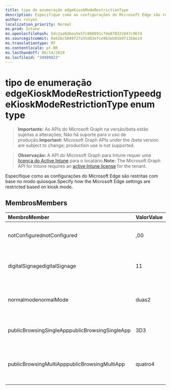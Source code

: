 ```yaml
---
title: tipo de enumeração edgeKioskModeRestrictionType
description: Especifique como as configurações do Microsoft Edge são restritas com base no modo quiosque.
author: rolyon
localization_priority: Normal
ms.prod: Intune
ms.openlocfilehash: 5dc2aa6dbea5e5fc068691c7de878321047c967d
ms.sourcegitcommit: 0a62bc5849f27a55d83efce9b3eb01b9711bbe1d
ms.translationtype: MT
ms.contentlocale: pt-BR
ms.lasthandoff: 06/14/2019
ms.locfileid: "34989823"
---
```

# <a name="edgekioskmoderestrictiontype-enum-type"></a><span data-ttu-id="ec5e9-103">tipo de enumeração edgeKioskModeRestrictionType</span><span class="sxs-lookup"><span data-stu-id="ec5e9-103">edgeKioskModeRestrictionType enum type</span></span>

> <span data-ttu-id="ec5e9-104">**Importante:** As APIs do Microsoft Graph na versão/beta estão sujeitas a alterações; Não há suporte para o uso de produção.</span><span class="sxs-lookup"><span data-stu-id="ec5e9-104">**Important:** Microsoft Graph APIs under the /beta version are subject to change; production use is not supported.</span></span>

> <span data-ttu-id="ec5e9-105">**Observação:** A API do Microsoft Graph para Intune requer uma [licença do Active Intune](https://go.microsoft.com/fwlink/?linkid=839381) para o locatário.</span><span class="sxs-lookup"><span data-stu-id="ec5e9-105">**Note:** The Microsoft Graph API for Intune requires an [active Intune license](https://go.microsoft.com/fwlink/?linkid=839381) for the tenant.</span></span>

<span data-ttu-id="ec5e9-106">Especifique como as configurações do Microsoft Edge são restritas com base no modo quiosque.</span><span class="sxs-lookup"><span data-stu-id="ec5e9-106">Specify how the Microsoft Edge settings are restricted based on kiosk mode.</span></span>

## <a name="members"></a><span data-ttu-id="ec5e9-107">Membros</span><span class="sxs-lookup"><span data-stu-id="ec5e9-107">Members</span></span>
|<span data-ttu-id="ec5e9-108">Membro</span><span class="sxs-lookup"><span data-stu-id="ec5e9-108">Member</span></span>|<span data-ttu-id="ec5e9-109">Valor</span><span class="sxs-lookup"><span data-stu-id="ec5e9-109">Value</span></span>|<span data-ttu-id="ec5e9-110">Descrição</span><span class="sxs-lookup"><span data-stu-id="ec5e9-110">Description</span></span>|
|:---|:---|:---|
|<span data-ttu-id="ec5e9-111">notConfigured</span><span class="sxs-lookup"><span data-stu-id="ec5e9-111">notConfigured</span></span>|<span data-ttu-id="ec5e9-112">,0</span><span class="sxs-lookup"><span data-stu-id="ec5e9-112">0</span></span>|<span data-ttu-id="ec5e9-113">Não configurado (Irrestrito).</span><span class="sxs-lookup"><span data-stu-id="ec5e9-113">Not configured (unrestricted).</span></span>|
|<span data-ttu-id="ec5e9-114">digitalSignage</span><span class="sxs-lookup"><span data-stu-id="ec5e9-114">digitalSignage</span></span>|<span data-ttu-id="ec5e9-115">1</span><span class="sxs-lookup"><span data-stu-id="ec5e9-115">1</span></span>|<span data-ttu-id="ec5e9-116">Pôsteres/digitais no modo de aplicativo único.</span><span class="sxs-lookup"><span data-stu-id="ec5e9-116">Interactive/Digital signage in single-app mode.</span></span>|
|<span data-ttu-id="ec5e9-117">normalmode</span><span class="sxs-lookup"><span data-stu-id="ec5e9-117">normalMode</span></span>|<span data-ttu-id="ec5e9-118">duas</span><span class="sxs-lookup"><span data-stu-id="ec5e9-118">2</span></span>|<span data-ttu-id="ec5e9-119">Modo normal (versão completa do Microsoft Edge).</span><span class="sxs-lookup"><span data-stu-id="ec5e9-119">Normal mode (full version of Microsoft Edge).</span></span>|
|<span data-ttu-id="ec5e9-120">publicBrowsingSingleApp</span><span class="sxs-lookup"><span data-stu-id="ec5e9-120">publicBrowsingSingleApp</span></span>|<span data-ttu-id="ec5e9-121">3D</span><span class="sxs-lookup"><span data-stu-id="ec5e9-121">3</span></span>|<span data-ttu-id="ec5e9-122">Navegação pública no modo de aplicativo único.</span><span class="sxs-lookup"><span data-stu-id="ec5e9-122">Public browsing in single-app mode.</span></span>|
|<span data-ttu-id="ec5e9-123">publicBrowsingMultiApp</span><span class="sxs-lookup"><span data-stu-id="ec5e9-123">publicBrowsingMultiApp</span></span>|<span data-ttu-id="ec5e9-124">quatro</span><span class="sxs-lookup"><span data-stu-id="ec5e9-124">4</span></span>|<span data-ttu-id="ec5e9-125">Navegação pública (InPrivate) no modo de vários aplicativos.</span><span class="sxs-lookup"><span data-stu-id="ec5e9-125">Public browsing (inPrivate) in multi-app mode.</span></span>|





